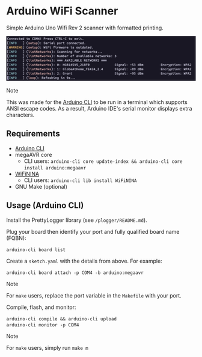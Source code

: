 # Arduino WiFi Scanner

Simple Arduino Uno Wifi Rev 2 scanner with formatted printing.

![demo](assets/demo.png)

> [!NOTE]
> This was made for the [Arduino CLI](https://arduino.github.io/arduino-cli/latest/) to be run in a terminal which supports ANSI escape codes. As a result, Arduino IDE's serial monitor displays extra characters.

## Requirements

- [Arduino CLI](https://arduino.github.io/arduino-cli/latest/)
- megaAVR core
  - CLI users: `arduino-cli core update-index && arduino-cli core install arduino:megaavr`
- [WiFiNINA](https://www.arduino.cc/reference/en/libraries/wifinina/)
  - CLI users: `arduino-cli lib install WiFiNINA`
- GNU Make (optional)

## Usage (Arduino CLI)

Install the PrettyLogger library (see `/plogger/README.md`).

Plug your board then identify your port and fully qualified board name (FQBN):

```pwsh
arduino-cli board list
```

Create a `sketch.yaml` with the details from above. For example:

```pwsh
arduino-cli board attach -p COM4 -b arduino:megaavr
```

> [!NOTE]
> For `make` users, replace the port variable in the `Makefile` with your port.

Compile, flash, and monitor:

```pwsh
arduino-cli compile && arduino-cli upload
arduino-cli monitor -p COM4
```

> [!NOTE]
> For `make` users, simply run `make m`

